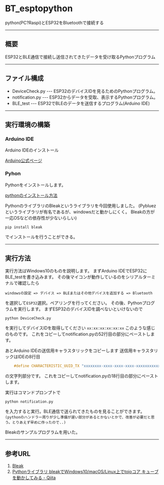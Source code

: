 # BT_esptopython

python(PC?Raspi)とESP32をBluetoothで接続する

---

## 概要

ESP32とBLE通信で接続し送信されてきたデータを受け取るPythonプログラム

---

## ファイル構成

- DeviceCheck.py --- ESP32のデバイスIDを見るためのPythonプログラム。
- notification.py --- ESP32からデータを受取、表示するPythonプログラム。
- BLE_test --- ESP32でBLEのデータを送信するプログラム(Arduino IDE)

---

## 実行環境の構築

### Arduino IDE

Arduino IDEのインストール

[Arduino公式ページ](https://www.arduino.cc/en/main/software)

### Pyhon

Pythonをインストールします。

[pythonのインストール方法](https://www.python.jp/install/windows/install_py3.html)

PythonのライブラリのBleakというライブラリを今回使用しました。
(Pybluezというライブラリが有名であるが、windowsだと動かしにくく。
Bleakの方が一応OSなどの依存性が少ないらしい)

``` pip install bleak ```

でインストールを行うことができる。

---

## 実行方法

実行方法はWindows10のものを説明します。
まずArduino IDEでESP32にBLE_testを書き込みます。
その後マイコンが動作しているのをシリアルターミナルで確認したら

``` windowsの設定 => デバイス => BLEまたはその他デバイスを追加する => Bluetooth ```

を選択して`ESP32`選択。ペアリングを行ってください。
その後、Pythonプログラムを実行します。
まずESP32のデバイスIDを調べないといけないので

```python DeviceCheck.py```

を実行してデバイスIDを取得してください
`xx:xx:xx:xx:xx:xx`
このような感じのものです。
これをコピーしてnotification.pyの52行目の部分にペーストします。

あとArduino IDEの送信用キャラスタリックをコピーします
送信用キャラスタリックはIDEの8行目

``` BLE_test.ino
    #define CHARACTERISTIC_UUID_TX "xxxxxxxx-xxxx-xxxx-xxxx-xxxxxxxxxxxx"
```

の文字列部分です。
これをコピーしてnotification.pyの18行目の部分にペーストします。

実行はコマンドプロンプトで

``` python notification.py ```

を入力すると実行。BLE通信で送られてきたものを見ることができます。
`(pythonのハンドラー周りが少し準備が遅い部分があるとかないとかで、改善が必要だと思う。とりあえず早めに作ったので..)`

Bleakのサンプルプログラムを用いた。

---

## 参考URL

1. [Bleak](https://github.com/hbldh/bleak)
2. [Pythonライブラリ bleakでWindows10/macOS/Linux上でtoioコア キューブを動かしてみる - Qiita](https://qiita.com/kenichih/items/8baa27b3aecc94dd8193)
